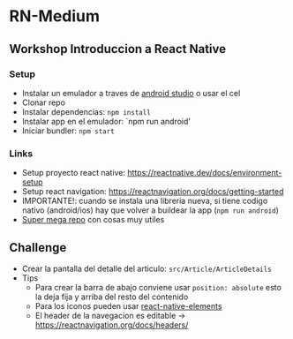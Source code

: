 # RN-Medium

## Workshop Introduccion a React Native

### Setup
- Instalar un emulador a traves de [android studio](https://developer.android.com/studio) o usar el cel
- Clonar repo
- Instalar dependencias: `npm install`
- Instalar app en el emulador: `npm run android'
- Iniciar bundler: `npm start`

### Links
- Setup proyecto react native: https://reactnative.dev/docs/environment-setup
- Setup react navigation: https://reactnavigation.org/docs/getting-started
- IMPORTANTE!: cuando se instala una libreria nueva, si tiene codigo nativo (android/ios) hay que volver a buildear la app (`npm run android`)
- [Super mega repo](https://github.com/jondot/awesome-react-native) con cosas muy utiles

## Challenge
- Crear la pantalla del detalle del articulo: `src/Article/ArticleDetails`
- Tips
  - Para crear la barra de abajo conviene usar `position: absolute` esto la deja fija y arriba del resto del contenido
  - Para los iconos pueden usar [react-native-elements](https://reactnativeelements.com/)
  - El header de la navegacion es editable -> https://reactnavigation.org/docs/headers/

